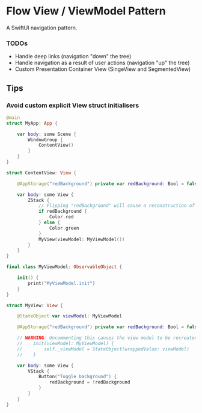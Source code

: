 # Flow View / ViewModel Pattern

A SwiftUI navigation pattern.

### TODOs
- Handle deep links (navigation "down" the tree)
- Handle navigation as a result of user actions (navigation "up" the tree)
- Custom Presentation Container View (SingeView and SegmentedView)

## Tips

### Avoid custom explicit View struct initialisers

```swift
@main
struct MyApp: App {

    var body: some Scene {
        WindowGroup {
            ContentView()
        }
    }
}

struct ContentView: View {

    @AppStorage("redBackground") private var redBackground: Bool = false

    var body: some View {
        ZStack {
            // Flipping "redBackground" will cause a reconstruction of the view hierarchy
            if redBackground {
                Color.red
            } else {
                Color.green
            }
            MyView(viewModel: MyViewModel())
        }
    }
}

final class MyViewModel: ObservableObject {

    init() {
        print("MyViewModel.init")
    }
}

struct MyView: View {

    @StateObject var viewModel: MyViewModel

    @AppStorage("redBackground") private var redBackground: Bool = false

    // WARNING: Uncommenting this causes the view model to be recreated every reconstruction of the view!
    //    init(viewModel: MyViewModel) {
    //        self._viewModel = StateObject(wrappedValue: viewModel)
    //    }

    var body: some View {
        VStack {
            Button("Toggle background") {
                redBackground = !redBackground
            }
        }
    }
}
```
